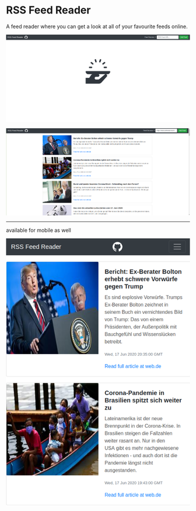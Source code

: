 # RSS Feed Reader

A feed reader where you can get a look at all of your favourite feeds online.

![alt app](public/images/empty_app.png)

![alt app](public/images/feed.png)

---
available for mobile as well

![alt app](public/images/mobile.png)
